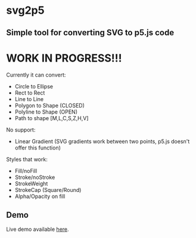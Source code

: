 # svg2p5

## Simple tool for converting SVG to p5.js code

# WORK IN PROGRESS!!!

Currently it can convert:

- Circle to Ellipse
- Rect to Rect
- Line to Line
- Polygon to Shape (CLOSED)
- Polyline to Shape (OPEN)
- Path to shape [M,L,C,S,Z,H,V]

No support:

- Linear Gradient (SVG gradients work between two points, p5.js doesn't offer this function)

Styles that work:

- Fill/noFill
- Stroke/noStroke
- StrokeWeight
- StrokeCap (Square/Round)
- Alpha/Opacity on fill

## Demo

Live demo available [here](https://svg2p5js.wwstwd.studio/).
